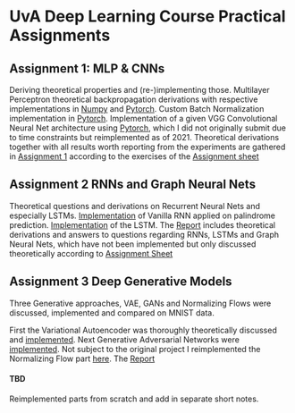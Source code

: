 # UvA Deep Learning Course Practical Assignments

## Assignment 1: MLP & CNNs

Deriving theoretical properties and (re-)implementing those. Multilayer Perceptron theoretical backpropagation derivations with respective implementations in [Numpy](https://github.com/PhilLint/Deep-Learning/blob/master/assignment_1/code/mlp_numpy.py) and [Pytorch](https://github.com/PhilLint/Deep-Learning/blob/master/assignment_1/code/mlp_pytorch.py).
Custom Batch Normalization implementation in [Pytorch](https://github.com/PhilLint/Deep-Learning/blob/master/assignment_1/code/custom_batchnorm.py). 
Implementation of a given VGG Convolutional Neural Net architecture using [Pytorch](https://github.com/PhilLint/Deep-Learning/blob/master/assignment_1/code/convnet_pytorch.py), which I did not originally submit due to time constraints but reimplemented as of 2021. 
Theoretical derivations together with all results worth reporting from the experiments are gathered in [Assignment 1](https://github.com/PhilLint/Deep-Learning/blob/master/assignment_1/Deep_Learning_Assignment_1_philipp_lintl.pdf) according to the exercises of the [Assignment sheet](https://github.com/PhilLint/Deep-Learning/blob/master/assignment_1/assignment_1.pdf)

## Assignment 2 RNNs and Graph Neural Nets

Theoretical questions and derivations on Recurrent Neural Nets and especially LSTMs. [Implementation](https://github.com/PhilLint/Deep-Learning/blob/master/assignment_2/part1/vanilla_rnn.py) of Vanilla RNN applied on palindrome prediction. [Implementation](https://github.com/PhilLint/Deep-Learning/blob/master/assignment_2/part1/lstm.py) of the LSTM. The [Report](https://github.com/PhilLint/Deep-Learning/blob/master/assignment_2/Deep_Learning_Assignment_2_lintl.pdf) includes theoretical derivations and answers to questions regarding RNNs, LSTMs and Graph Neural Nets, which have not been implemented but only discussed theoretically according to [Assignment Sheet](https://github.com/PhilLint/Deep-Learning/blob/master/assignment_2/assignment_2.pdf)

## Assignment 3 Deep Generative Models
Three Generative approaches, VAE, GANs and Normalizing Flows were discussed, implemented and compared on MNIST data.

First the Variational Autoencoder was thoroughly theoretically discussed and [implemented](https://github.com/PhilLint/Deep-Learning/blob/master/assignment_3/templates/a3_vae_template.py). Next Generative Adversarial Networks were [implemented](https://github.com/PhilLint/Deep-Learning/blob/master/assignment_3/templates/a3_gan_template.py). Not subject to the original project I reimplemented the Normalizing Flow part [here](https://github.com/PhilLint/Deep-Learning/blob/master/assignment_3/templates/a3_nf_template.py). The [Report](https://github.com/PhilLint/Deep-Learning/blob/master/assignment_3/Deep_Learning_Assignment_3_Lintl.pdf)

#### TBD
Reimplemented parts from scratch and add in separate short notes. 
